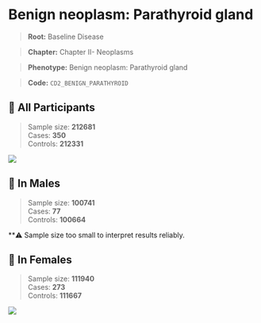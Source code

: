 # Benign neoplasm: Parathyroid gland

> **Root:** Baseline Disease  

> **Chapter:** Chapter II- Neoplasms  

> **Phenotype:** Benign neoplasm: Parathyroid gland  

> **Code:** `CD2_BENIGN_PARATHYROID`

## 🧪 All Participants  
> Sample size: **212681**  
> Cases: **350**  
> Controls: **212331**
<img src="/Disease/Figures/ALL/Incidence/CD2_BENIGN_PARATHYROID.png"/>
<CsvTable src="/Disease/Data/ALL/Incidence/COX_CD2_BENIGN_PARATHYROID.csv" label="🔍 View full results" />

## 👨 In Males  
> Sample size: **100741**  
> Cases: **77**  
> Controls: **100664**

**⚠️ Sample size too small to interpret results reliably.


## 👩 In Females  
> Sample size: **111940**  
> Cases: **273**  
> Controls: **111667**
<img src="/Disease/Figures/Female/Incidence/CD2_BENIGN_PARATHYROID.png"/>
<CsvTable src="/Disease/Data/Female/Incidence/COX_CD2_BENIGN_PARATHYROID.csv" label="🔍 View full results" />
